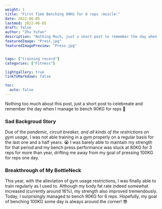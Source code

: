 ```yaml
---
weight: 1
title: "First Time Benching 90KG for 6 reps :muscle:"
date: 2022-06-05
lastmod: 2022-06-05
draft: false
author: "Zhu Yufan"
description: "Nothing Much, just a short post to remember the day when I manage to bench 90KG for reps :muscle:"
featuredImage: "Press.jpg"
featuredImagePreview: "Press.jpg"


tags: ["training record"]
categories: ["Fitness"]

lightgallery: true
linkToMarkdown: false

toc:
  auto: false
---
```

Nothing too much about this post, just a short post to celebreate and remember the day when I manage to bench 90KG for reps :muscle:
<!--more-->

### Sad Backgroud Story
Due of the *pandemic, circuit breaker, and all kinds of the restrictions on gym usage*, I was not able training in a gym properly on a regular basis for the last one and a half years. :sob: I was barely able to maintain my strength for that period and my bench press performance was stuck at 80KG for 3 reps for more than  year, drifting me away from my goal of pressing 100KG for reps one day.

### Breakthrough of My BottleNeck
This year, with the alleviation of gym usage restrictions, I was finally able to train regularly as I used to. Although my body fat rate indeed somewhat increased (currently around 16%), my strength also improved tremendously. Today, I surprisingly managed to bench 90KG for 6 reps. Hopefully, my goal of benching 100KG some day is always around the corner! :sunglasses:
